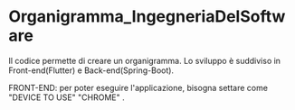 # Organigramma_IngegneriaDelSoftware
Il codice permette di creare un organigramma. Lo sviluppo è suddiviso in Front-end(Flutter) e Back-end(Spring-Boot).

FRONT-END:
per poter eseguire l'applicazione, bisogna settare come "DEVICE TO USE" "CHROME" .

